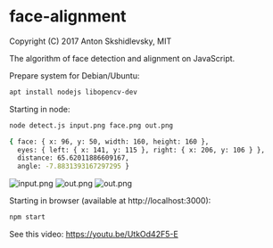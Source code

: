 # face-alignment

Copyright (C) 2017 Anton Skshidlevsky, MIT

The algorithm of face detection and alignment on JavaScript.

Prepare system for Debian/Ubuntu:
```sh
apt install nodejs libopencv-dev
```

Starting in node:
```sh
node detect.js input.png face.png out.png

{ face: { x: 96, y: 50, width: 160, height: 160 },
  eyes: { left: { x: 141, y: 115 }, right: { x: 206, y: 106 } },
  distance: 65.62011886609167,
  angle: -7.8831393167297295 }
```
![input.png](/input.png) ![out.png](/out.png) ![out.png](/face.png)

Starting in browser (available at http://localhost:3000):
```sh
npm start
```
See this video: https://youtu.be/UtkOd42F5-E
